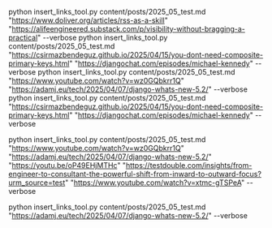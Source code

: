 python insert_links_tool.py content/posts/2025_05_test.md "https://www.doliver.org/articles/rss-as-a-skill" "https://alifeengineered.substack.com/p/visibility-without-bragging-a-practical" --verbose
python insert_links_tool.py content/posts/2025_05_test.md "https://csirmazbendeguz.github.io/2025/04/15/you-dont-need-composite-primary-keys.html" "https://djangochat.com/episodes/michael-kennedy" --verbose
python insert_links_tool.py content/posts/2025_05_test.md "https://www.youtube.com/watch?v=wz0GQbkrr1Q" "https://adamj.eu/tech/2025/04/07/django-whats-new-5.2/" --verbose
python insert_links_tool.py content/posts/2025_05_test.md "https://csirmazbendeguz.github.io/2025/04/15/you-dont-need-composite-primary-keys.html" "https://djangochat.com/episodes/michael-kennedy" --verbose

python insert_links_tool.py content/posts/2025_05_test.md "https://www.youtube.com/watch?v=wz0GQbkrr1Q" "https://adamj.eu/tech/2025/04/07/django-whats-new-5.2/"  "https://youtu.be/oP49EHjMTHc" "https://testdouble.com/insights/from-engineer-to-consultant-the-powerful-shift-from-inward-to-outward-focus?urm_source=test" "https://www.youtube.com/watch?v=xtmc-gTSPeA" --verbose

python insert_links_tool.py content/posts/2025_05_test.md "https://adamj.eu/tech/2025/04/07/django-whats-new-5.2/" --verbose

